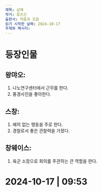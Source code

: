 ```yaml
---
제목: 삼체
작가: 류츠신
출판사: 자음과 모음
읽기 시작한 날짜: 2024-10-17
주제와 메시지:
---
```


# 등장인물

## 왕먀오:

1. 나노연구센터에서 근무를 한다.
2. 풍경사진을 좋아한다.
    
## 스창: 

1. 예의 없는 행동을 주로 한다.
2. 경찰로서 좋은 관찰력을 가졌다.

## 창웨이스:

1. 육군 소장으로 회의를 주관하는 큰 역할을 한다.
    
    
        
# 2024-10-17 | 09:53



